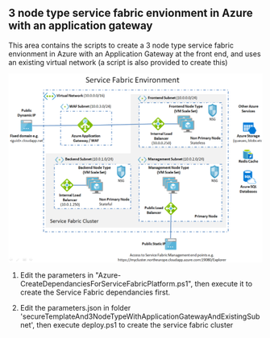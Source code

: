 <h2>3 node type service fabric envionment in Azure with an application gateway</h2>

This area contains the scripts to create a 3 node type service fabric envionment in Azure with an Application Gateway at the front end, and uses an existing virtual network (a script is also provided to create this)

<img src="ServiceFabricEnvironment.PNG">

1. Edit the parameters in "Azure-CreateDependanciesForServiceFabricPlatform.ps1", then execute it to create the Service Fabric dependancies first.

2. Edit the parameters.json in folder 'secureTemplateAnd3NodeTypeWithApplicationGatewayAndExistingSubnet', then execute deploy.ps1 to create the service fabric cluster